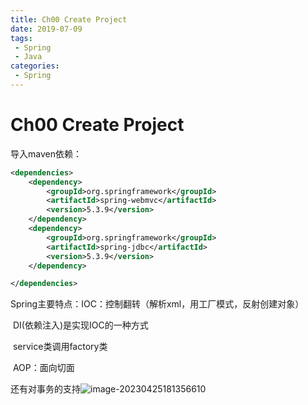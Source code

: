 ```yaml
---
title: Ch00 Create Project
date: 2019-07-09
tags:
 - Spring
 - Java
categories:
 - Spring
---
```


# Ch00 Create Project



导入maven依赖：

```xml
<dependencies>
    <dependency>
        <groupId>org.springframework</groupId>
        <artifactId>spring-webmvc</artifactId>
        <version>5.3.9</version>
    </dependency>
    <dependency>
        <groupId>org.springframework</groupId>
        <artifactId>spring-jdbc</artifactId>
        <version>5.3.9</version>
    </dependency>

</dependencies>
```

Spring主要特点：IOC：控制翻转（解析xml，用工厂模式，反射创建对象）

​                             DI(依赖注入)是实现IOC的一种方式

​                            service类调用factory类

​                            AOP：面向切面

还有对事务的支持![image-20230425181356610](https://markdown-1301334775.cos.eu-frankfurt.myqcloud.com/image-20230425181356610.png)